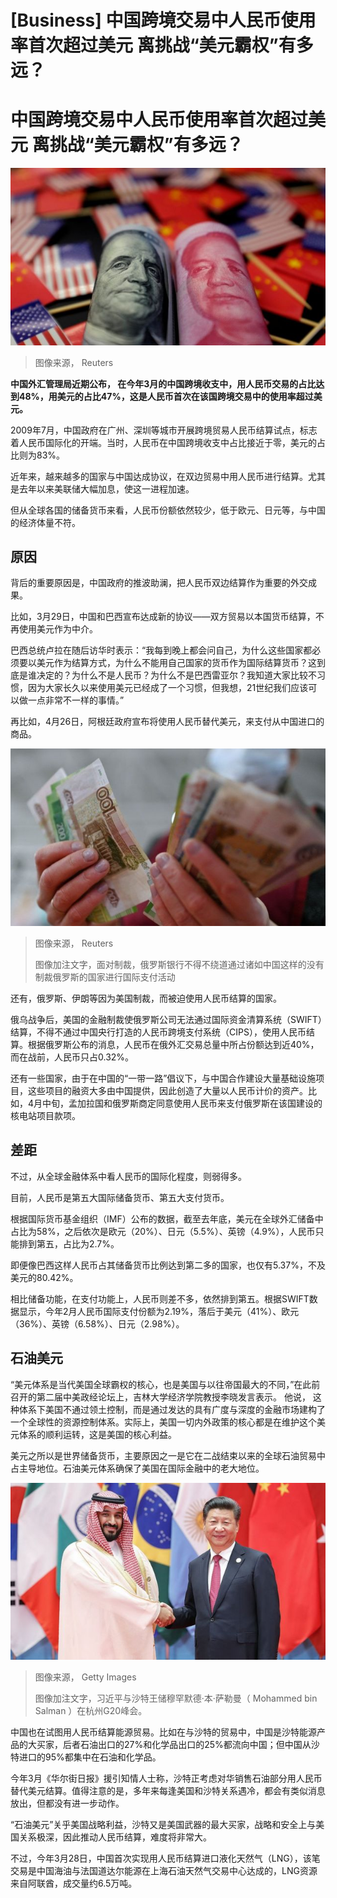 # [Business] 中国跨境交易中人民币使用率首次超过美元 离挑战“美元霸权”有多远？

#  中国跨境交易中人民币使用率首次超过美元 离挑战“美元霸权”有多远？


![美元和人民币](_120647507_054273531.jpg)

> 图像来源，  Reuters

**中国外汇管理局近期公布， 在今年3月的中国跨境收支中，用人民币交易的占比达到48%，用美元的占比47%，这是人民币首次在该国跨境交易中的使用率超过美元。**

2009年7月，中国政府在广州、深圳等城市开展跨境贸易人民币结算试点，标志着人民币国际化的开端。当时，人民币在中国跨境收支中占比接近于零，美元的占比则为83%。

近年来，越来越多的国家与中国达成协议，在双边贸易中用人民币进行结算。尤其是去年以来美联储大幅加息，使这一进程加速。

但从全球各国的储备货币来看，人民币份额依然较少，低于欧元、日元等，与中国的经济体量不符。

##  原因

背后的重要原因是，中国政府的推波助澜，把人民币双边结算作为重要的外交成果。

比如，3月29日，中国和巴西宣布达成新的协议——双方贸易以本国货币结算，不再使用美元作为中介。

巴西总统卢拉在随后访华时表示：“我每到晚上都会问自己，为什么这些国家都必须要以美元作为结算方式，为什么不能用自己国家的货币作为国际结算货币？这到底是谁决定的？为什么不是人民币？为什么不是巴西雷亚尔？我知道大家比较不习惯，因为大家长久以来使用美元已经成了一个习惯，但我想，21世纪我们应该可以做一点非常不一样的事情。”

再比如，4月26日，阿根廷政府宣布将使用人民币替代美元，来支付从中国进口的商品。

![国际资金流动](_123440118_99558_640-1.jpg)

> 图像来源，  Reuters
>
> 图像加注文字，面对制裁，俄罗斯银行不得不绕道通过诸如中国这样的没有制裁俄罗斯的国家进行国际支付活动

还有，俄罗斯、伊朗等因为美国制裁，而被迫使用人民币结算的国家。

俄乌战争后，美国的金融制裁使俄罗斯公司无法通过国际资金清算系统（SWIFT）结算，不得不通过中国央行打造的人民币跨境支付系统（CIPS），使用人民币结算。根据俄罗斯公布的消息，人民币在俄外汇交易总量中所占份额达到近40%，而在战前，人民币只占0.32%。

还有一些国家，由于在中国的“一带一路”倡议下，与中国合作建设大量基础设施项目，这些项目的融资大多由中国提供，因此创造了大量以人民币计价的资产。比如，4月中旬，孟加拉国和俄罗斯商定同意使用人民币来支付俄罗斯在该国建设的核电站项目款项。

##  差距

不过，从全球金融体系中看人民币的国际化程度，则弱得多。

目前，人民币是第五大国际储备货币、第五大支付货币。

根据国际货币基金组织（IMF）公布的数据，截至去年底，美元在全球外汇储备中占比为58%，之后依次是欧元（20%）、日元（5.5%）、英镑（4.9%），人民币只能排到第五，占比为2.7%。

即便像巴西这样人民币占其储备货币比例达到第二多的国家，也仅有5.37%，不及美元的80.42%。

相比储备功能，在支付功能上，人民币则差不多，依然排到第五。根据SWIFT数据显示，今年2月人民币国际支付份额为2.19%，落后于美元（41%）、欧元（36%）、英镑（6.58%）、日元（2.98%）。

##  石油美元

“美元体系是当代美国全球霸权的核心，也是美国与以往帝国最大的不同，”在此前召开的第二届中美政经论坛上，吉林大学经济学院教授李晓发言表示。 他说， 这种体系下美国不通过领土控制，而是通过发达的具有广度与深度的金融市场建构了一个全球性的资源控制体系。实际上，美国一切内外政策的核心都是在维护这个美元体系的顺利运转，这是美国的核心利益。

美元之所以是世界储备货币，主要原因之一是它在二战结束以来的全球石油贸易中占主导地位。石油美元体系确保了美国在国际金融中的老大地位。

![习近平与沙特王储穆罕默德·本·萨勒曼（ Mohammed bin Salman ）握手。](_127914214_gettyimages-599079718.jpg)

> 图像来源，  Getty Images
>
> 图像加注文字，习近平与沙特王储穆罕默德·本·萨勒曼（ Mohammed bin Salman ）在杭州G20峰会。

中国也在试图用人民币结算能源贸易。比如在与沙特的贸易中，中国是沙特能源产品的大买家，后者石油出口的27%和化学品出口的25%都流向中国；但中国从沙特进口的95%都集中在石油和化学品。

今年3月《华尔街日报》援引知情人士称，沙特正考虑对华销售石油部分用人民币替代美元结算。值得注意的是，多年来每逢美国和沙特关系遇冷，都会有类似消息放出，但都没有进一步动作。

“石油美元”关乎美国战略利益，沙特又是美国武器的最大买家，战略和安全上与美国关系极深，因此推动人民币结算，难度将非常大。

不过，今年3月28日，中国首次实现用人民币结算进口液化天然气（LNG），该笔交易是中国海油与法国道达尔能源在上海石油天然气交易中心达成的，LNG资源来自阿联酋，成交量约6.5万吨。


